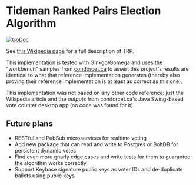 # Tideman Ranked Pairs Election Algorithm

[![GoDoc](https://godoc.org/gonum.org/v1/gonum?status.svg)](https://godoc.org/github.com/jicksta/ranked-pairs-voting)

See [this Wikipedia page](https://en.wikipedia.org/wiki/Ranked_pairs) for a full description of TRP.

This implementation is tested with Ginkgo/Gomega and uses the "workbench" samples from [condorcet.ca](https://condorcet.ca/workbench/workbench-tabs/) to assert this project's results are identical to what that reference implementation generates (thereby also proving their reference implementation is at least as correct as this one).

This implementation was not based on any other code reference: just the Wikipedia article and the *outputs* from condorcet.ca's Java Swing-based vote counter desktop app (no code was found for it).

## Future plans

* RESTful and PubSub microservices for realtime voting
* Add new package that can read and write to Postgres or BoltDB for persistent dynamic votes
* Find even more gnarly edge cases and write tests for them to guarantee the algorithm works correctly
* Support Keybase signature public keys as voter IDs and de-duplicate ballots using public keys